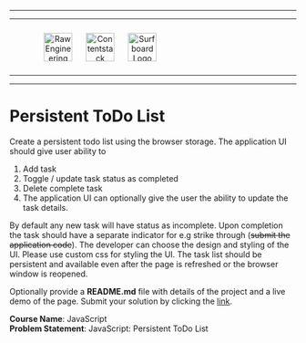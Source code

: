 <hr/>
<hr/>
<div style="width:80%; margin:auto">
<img src="https://cdn.fs.teachablecdn.com/x9yTAU9KTOSTBuyNAwHh" alt="Raw Engineering Logo" height="50px" width="auto" display="inline" style="text-align:center; padding:10px">
<img src="https://cdn.fs.teachablecdn.com/r5Y7qjbqT06GjMS4QA0W" alt="Contentstack Logo" height="50px" width="auto"display="inline" style="text-align:center; padding:10px">
<img src="https://cdn.fs.teachablecdn.com/Im7e2oBzRcK0CpFhP679" alt="Surfboard Logo" height="50px" width="auto" display="inline" style="text-align:center; padding:10px" >
</div>
<hr/>
<hr/>

# Persistent ToDo List

Create a persistent todo list using the browser storage. The application UI should give user ability to

1. Add task
2. Toggle / update task status as completed
3. Delete complete task
4. The application UI can optionally give the user the ability to update the task details.

By default any new task will have status as incomplete. Upon completion the task should have a separate indicator for e.g strike through (~~submit the application code~~). The developer can choose the design and styling of the UI. Please use custom css for styling the UI. The task list should be persistent and available even after the page is refreshed or the browser window is reopened.

Optionally provide a **README.md** file with details of the project and a live demo of the page.
Submit your solution by clicking the [link](https://forms.gle/ua5yPhStTwqqdfEH9).

**Course Name**: JavaScript <br/>
**Problem Statement**: JavaScript: Persistent ToDo List
